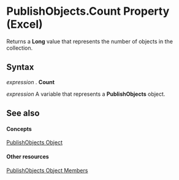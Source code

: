 
# PublishObjects.Count Property (Excel)

Returns a  **Long** value that represents the number of objects in the collection.


## Syntax

 _expression_ . **Count**

 _expression_ A variable that represents a **PublishObjects** object.


## See also


#### Concepts


[PublishObjects Object](33ad393e-5ab6-2531-5e5b-42930fc596c0.md)
#### Other resources


[PublishObjects Object Members](128e5605-90e1-76cc-98db-7dda7b763fc8.md)
